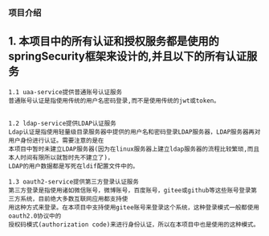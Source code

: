### 项目介绍

## 1. 本项目中的所有认证和授权服务都是使用的springSecurity框架来设计的,并且以下的所有认证服务
    1.1 uaa-service提供普通账号认证服务
    普通账号认证是指使用传统的用户名密码登录,而不是使用传统的jwt或token。

    
    1.2 ldap-service提供LDAP认证服务
    Ldap认证是指使用轻量级目录服务器中提供的用户名和密码登录LDAP服务器，LDAP服务器再对用户身份进行认证。需要注意的是在
    本项目中暂时未建立LDAP服务器(因为在linux服务器上建立ldap服务器的流程比较繁琐,而且本人时间有限所以就暂时先不建立了)，
    LDAP的用户数据都是写死在ldif配置文件中的。
    
    1.3 oauth2-service提供第三方登录认证服务
    第三方登录是指使用诸如微信账号，微博账号，百度账号，gitee或github等这些账号登录第三方系统，目前绝大多数互联网应用都支持使
    用这种方式来登录。在本项目中支持使用gitee账号来登录这个系统，这种登录模式一般都使用oauth2.0协议中的
    授权码模式(authorization code)来进行身份认证，所以在本项目中也是使用的这种模式。
    